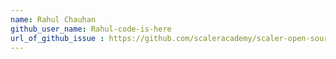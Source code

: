 ```yaml
---
name: Rahul Chauhan
github_user_name: Rahul-code-is-here
url_of_github_issue : https://github.com/scaleracademy/scaler-open-source-september-challenge/issues/467 
---
```

